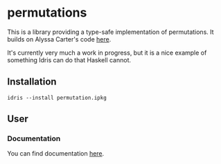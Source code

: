 # permutations

This is a library providing a type-safe implementation of permutations. It
builds on Alyssa Carter's code
[here](https://github.com/trillioneyes/idris-toys/blob/master/Permutation.idr). 

It's currently very much a work in progress, but it is a nice example of
something Idris can do that Haskell cannot.

## Installation

```
idris --install permutation.ipkg
```

## User

### Documentation

You can find documentation
[here](https://vmchale.github.io/permutation/index.html).
